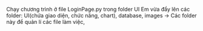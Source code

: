 Chạy chương trình ở file LoginPage.py trong folder UI
Em vừa đẩy lên các folder: UI(chứa giao diện, chức năng, chart), database, images -> Các folder này để quản lí các file làm việc, 
